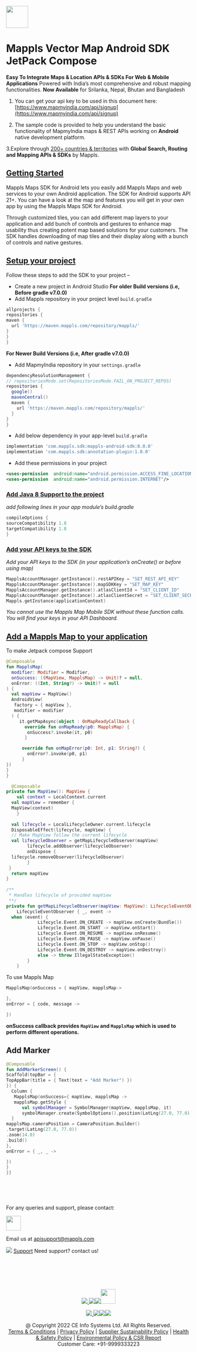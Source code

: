 [<img src="https://about.mappls.com/images/mappls-b-logo.svg" height="60"/> </p>](https://www.mapmyindia.com/api)

# Mappls Vector Map Android SDK JetPack Compose

**Easy To Integrate Maps & Location APIs & SDKs For Web & Mobile Applications**
Powered with India’s most comprehensive and robust mapping functionalities.
**Now Available** for Srilanka, Nepal, Bhutan and Bangladesh

1. You can get your api key to be used in this document here: [https://www.mapmyindia.com/api/signup](https://www.mapmyindia.com/api/signup)

2. The sample code is provided to help you understand the basic functionality of MapmyIndia maps & REST APIs working on **Android** native development platform.

3.Explore through [200+ countries & territories](https://github.com/MapmyIndia/mapmyindia-rest-api/blob/master/docs/countryISO.md) with **Global Search, Routing and Mapping APIs & SDKs** by Mappls.

## [Getting Started](#getting-started)

Mappls Maps SDK for Android lets you easily add Mappls Maps and web services to your own Android application. The SDK for Android supports API 21+. You can have a look at the map and features you will get in your own app by using the Mappls Maps SDK for Android.

Through customized tiles, you can add different map layers to your application and add bunch of controls and gestures to enhance map usability thus creating potent map based solutions for your customers. The SDK handles downloading of map tiles and their display along with a bunch of controls and native gestures.

## [Setup your project](#setup-your-project)
Follow these steps to add the SDK to your project –
- Create a new project in Android Studio
  **For older Build versions (i.e, Before gradle v7.0.0)**
- Add Mappls repository in your project level `build.gradle`
```groovy
allprojects {
repositories {
maven {
  url 'https://maven.mappls.com/repository/mappls/'
}
}
}
```

**For Newer Build Versions (i.e, After gradle v7.0.0)**

- Add MapmyIndia repository in your `settings.gradle`

```groovy
dependencyResolutionManagement {
// repositoriesMode.set(RepositoriesMode.FAIL_ON_PROJECT_REPOS)
repositories {
  google()
  mavenCentral()
  maven {
    url 'https://maven.mappls.com/repository/mappls/'
  }
}
}
```

- Add below dependency in your app-level `build.gradle`

```groovy
implementation 'com.mappls.sdk:mappls-android-sdk:8.0.0'
implementation 'com.mappls.sdk:annotation-plugin:1.0.0'
```

- Add these permissions in your project
```xml
<uses-permission  android:name="android.permission.ACCESS_FINE_LOCATION"/>
<uses-permission  android:name="android.permission.INTERNET"/>
```



### [Add Java 8 Support to the project](#add-java-8-support-to-the-project)
_add following lines in your app module’s build.gradle_
```groovy
compileOptions {
sourceCompatibility 1.8
targetCompatibility 1.8
}
```

### [Add your API keys to the SDK](#add-your-api-keys-to-the-sdk)

_Add your API keys to the SDK (in your application’s onCreate() or before using map)_

```kotlin
MapplsAccountManager.getInstance().restAPIKey = "SET_REST_API_KEY"
MapplsAccountManager.getInstance().mapSDKKey = "SET_MAP_KEY"
MapplsAccountManager.getInstance().atlasClientId = "SET_CLIENT_ID"
MapplsAccountManager.getInstance().atlasClientSecret = "SET_CLIENT_SECRET"
Mappls.getInstance(applicationContext)
```



_You cannot use the Mappls Map Mobile SDK without these function calls. You will find your keys in your API Dashboard._

## [Add a Mappls Map to your application](#add-a-mappls-map-to-your-application)
To make Jetpack compose Support

```kotlin
@Composable
fun MapplsMap(
  modifier: Modifier = Modifier,
  onSuccess: ((MapView, MapplsMap) -> Unit)? = null,
  onError: ((Int, String?) -> Unit)? = null
) {
  val mapView = MapView()
  AndroidView(
   factory = { mapView },
   modifier = modifier
  ) {
     it.getMapAsync(object : OnMapReadyCallback {
       override fun onMapReady(p0: MapplsMap) {
		onSuccess?.invoke(it, p0)
	   }

	  override fun onMapError(p0: Int, p1: String?) {
        onError?.invoke(p0, p1)
      }
})
}
}

  @Composable  
private fun MapView(): MapView {  
    val context = LocalContext.current  
  val mapView = remember {  
  MapView(context)  
    }  
  
  val lifecycle = LocalLifecycleOwner.current.lifecycle  
  DisposableEffect(lifecycle, mapView) {  
  // Make MapView follow the current lifecycle  
  val lifecycleObserver = getMapLifecycleObserver(mapView)  
        lifecycle.addObserver(lifecycleObserver)  
        onDispose {  
  lifecycle.removeObserver(lifecycleObserver)  
        }  
 }  
  return mapView  
}  
  
/**  
 * Handles lifecycle of provided mapView 
 **/
private fun getMapLifecycleObserver(mapView: MapView): LifecycleEventObserver =  
    LifecycleEventObserver { _, event ->  
  when (event) {  
            Lifecycle.Event.ON_CREATE -> mapView.onCreate(Bundle())  
            Lifecycle.Event.ON_START -> mapView.onStart()  
            Lifecycle.Event.ON_RESUME -> mapView.onResume()  
            Lifecycle.Event.ON_PAUSE -> mapView.onPause()  
            Lifecycle.Event.ON_STOP -> mapView.onStop()  
            Lifecycle.Event.ON_DESTROY -> mapView.onDestroy()  
            else -> throw IllegalStateException()  
        }  
    }
```
To use Mappls Map
```kotlin
MapplsMap(onSuccess = { mapView, mapplsMap->

},
onError = { code, message ->

})
```
**onSuccess callback provides `MapView` and `MapplsMap` which is used to perform different operations.**

## Add Marker

```kotlin
@Composable
fun AddMarkerScreen() {
Scaffold(topBar = {
TopAppBar(title = { Text(text = "Add Marker") })
}) {
  Column {
   MapplsMap(onSuccess={ mapView, mapplsMap ->
   mapplsMap.getStyle {
      val symbolManager = SymbolManager(mapView, mapplsMap, it)
      symbolManager.create(SymbolOptions().position(LatLng(27.0, 77.0)))
  }
mapplsMap.cameraPosition = CameraPosition.Builder()
.target(LatLng(27.0, 77.0))
.zoom(14.0)
.build()
},
onError = { _, _ ->

})
}
}}
```
<br><br><br>

For any queries and support, please contact:

[<img src="https://about.mappls.com/images/mappls-logo.svg" height="40"/> </p>](https://about.mappls.com/api/)
Email us at [apisupport@mappls.com](mailto:apisupport@mappls.com)


![](https://www.mapmyindia.com/api/img/icons/support.png)
[Support](https://about.mappls.com/contact/)
Need support? contact us!

<br></br>
<br></br>

[<p align="center"> <img src="https://www.mapmyindia.com/api/img/icons/stack-overflow.png"/> ](https://stackoverflow.com/questions/tagged/mappls-api)[![](https://www.mapmyindia.com/api/img/icons/blog.png)](https://about.mappls.com/blog/)[![](https://www.mapmyindia.com/api/img/icons/gethub.png)](https://github.com/Mappls-api)[<img src="https://mmi-api-team.s3.ap-south-1.amazonaws.com/API-Team/npm-logo.one-third%5B1%5D.png" height="40"/> </p>](https://www.npmjs.com/org/mapmyindia)



[<p align="center"> <img src="https://www.mapmyindia.com/june-newsletter/icon4.png"/> ](https://www.facebook.com/Mapplsofficial)[![](https://www.mapmyindia.com/june-newsletter/icon2.png)](https://twitter.com/mappls)[![](https://www.mapmyindia.com/newsletter/2017/aug/llinkedin.png)](https://www.linkedin.com/company/mappls/)[![](https://www.mapmyindia.com/june-newsletter/icon3.png)](https://www.youtube.com/channel/UCAWvWsh-dZLLeUU7_J9HiOA)




<div align="center">@ Copyright 2022 CE Info Systems Ltd. All Rights Reserved.</div>

<div align="center"> <a href="https://about.mappls.com/api/terms-&-conditions">Terms & Conditions</a> | <a href="https://about.mappls.com/about/privacy-policy">Privacy Policy</a> | <a href="https://about.mappls.com/pdf/mapmyIndia-sustainability-policy-healt-labour-rules-supplir-sustainability.pdf">Supplier Sustainability Policy</a> | <a href="https://about.mappls.com/pdf/Health-Safety-Management.pdf">Health & Safety Policy</a> | <a href="https://about.mappls.com/pdf/Environment-Sustainability-Policy-CSR-Report.pdf">Environmental Policy & CSR Report</a>

<div align="center">Customer Care: +91-9999333223</div>
